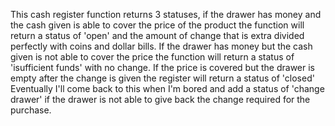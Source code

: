 This cash register function returns 3 statuses, if the drawer has money and the cash given is able to cover the price of the product the function will return a status of 'open' and the amount of change that is extra divided perfectly with coins and dollar bills.
If the drawer has money but the cash given is not able to cover the price the function will return a status of 'isufficient funds' with no change.
If the price is covered but the drawer is empty after the change is given the register will return a status of 'closed'
Eventually I'll come back to this when I'm bored and add a status of 'change drawer' if the drawer is not able to give back the change required for the purchase.
